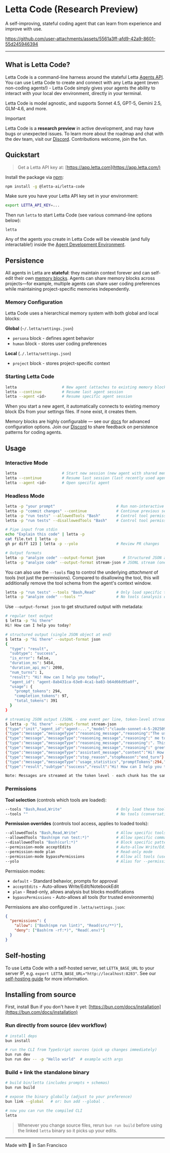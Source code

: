 # Letta Code (Research Preview)

A self-improving, stateful coding agent that can learn from experience and improve with use.

https://github.com/user-attachments/assets/5561a3ff-afd9-42a9-8601-55d245946394

---

## What is Letta Code?

Letta Code is a command-line harness around the stateful Letta [Agents API](https://docs.letta.com/api-reference/overview). You can use Letta Code to create and connect with any Letta agent (even non-coding agents!) - Letta Code simply gives your agents the ability to interact with your local dev environment, directly in your terminal.

Letta Code is model agnostic, and supports Sonnet 4.5, GPT-5, Gemini 2.5, GLM-4.6, and more.

> [!IMPORTANT]
> Letta Code is a **research preview** in active development, and may have bugs or unexpected issues. To learn more about the roadmap and chat with the dev team, visit our [Discord](https:/discord.gg/letta). Contributions welcome, join the fun.

## Quickstart

> Get a Letta API key at: [https://app.letta.com](https://app.letta.com/)

Install the package via [npm](https://docs.npmjs.com/downloading-and-installing-node-js-and-npm):
```bash
npm install -g @letta-ai/letta-code
```

Make sure you have your Letta API key set in your environment:
```bash
export LETTA_API_KEY=...
```

Then run `letta` to start Letta Code (see various command-line options below):
```
letta
```

Any of the agents you create in Letta Code will be viewable (and fully interactable!) inside the [Agent Development Environment](https://app.letta.com).

## Persistence

All agents in Letta are **stateful**: they maintain context forever and can self-edit their own [memory blocks](https://www.letta.com/blog/memory-blocks). Agents can share memory blocks across projects—for example, multiple agents can share user coding preferences while maintaining project-specific memories independently.

### Memory Configuration

Letta Code uses a hierarchical memory system with both global and local blocks:

**Global** (`~/.letta/settings.json`)
- `persona` block - defines agent behavior 
- `human` block - stores user coding preferences

**Local** (`./.letta/settings.json`)  
- `project` block - stores project-specific context

### Starting Letta Code

```bash
letta                    # New agent (attaches to existing memory blocks or creates new)
letta --continue         # Resume last agent session
letta --agent <id>       # Resume specific agent session
```

When you start a new agent, it automatically connects to existing memory block IDs from your settings files. If none exist, it creates them.

Memory blocks are highly configurable — see our [docs](https://docs.letta.com/guides/agents/memory-blocks) for advanced configuration options. Join our [Discord](https://discord.gg/letta) to share feedback on persistence patterns for coding agents.

## Usage

### Interactive Mode
```bash
letta                    # Start new session (new agent with shared memory blocks)
letta --continue         # Resume last session (last recently used agent)
letta --agent <id>       # Open specific agent
```

### Headless Mode
```bash
letta -p "your prompt"                           # Run non-interactive
letta -p "commit changes" --continue             # Continue previous session
letta -p "run tests" --allowedTools "Bash"       # Control tool permissions
letta -p "run tests" --disallowedTools "Bash"    # Control tool permissions

# Pipe input from stdin
echo "Explain this code" | letta -p
cat file.txt | letta -p
gh pr diff 123 | letta -p --yolo                 # Review PR changes

# Output formats
letta -p "analyze code" --output-format json        # Structured JSON at end
letta -p "analyze code" --output-format stream-json # JSONL stream (one event per line)
```

You can also use the `--tools` flag to control the underlying *attachment* of tools (not just the permissions).
Compared to disallowing the tool, this will additionally remove the tool schema from the agent's context window.
```bash
letta -p "run tests" --tools "Bash,Read"         # Only load specific tools
letta -p "analyze code" --tools ""               # No tools (analysis only)
```

Use `--output-format json` to get structured output with metadata:
```bash
# regular text output
$ letta -p "hi there"
Hi! How can I help you today?

# structured output (single JSON object at end)
$ letta -p "hi there" --output-format json
{
  "type": "result",
  "subtype": "success",
  "is_error": false,
  "duration_ms": 5454,
  "duration_api_ms": 2098,
  "num_turns": 1,
  "result": "Hi! How can I help you today?",
  "agent_id": "agent-8ab431ca-63e0-4ca1-ba83-b64d66d95a0f",
  "usage": {
    "prompt_tokens": 294,
    "completion_tokens": 97,
    "total_tokens": 391
  }
}

# streaming JSON output (JSONL - one event per line, token-level streaming)
$ letta -p "hi there" --output-format stream-json
{"type":"init","agent_id":"agent-...","model":"claude-sonnet-4-5-20250929","tools":[...]}
{"type":"message","messageType":"reasoning_message","reasoning":"The user is asking","otid":"...","seqId":1}
{"type":"message","messageType":"reasoning_message","reasoning":" me to say hello","otid":"...","seqId":2}
{"type":"message","messageType":"reasoning_message","reasoning":". This is a simple","otid":"...","seqId":3}
{"type":"message","messageType":"reasoning_message","reasoning":" greeting.","otid":"...","seqId":4}
{"type":"message","messageType":"assistant_message","content":"Hi! How can I help you today?","otid":"...","seqId":5}
{"type":"message","messageType":"stop_reason","stopReason":"end_turn"}
{"type":"message","messageType":"usage_statistics","promptTokens":294,"completionTokens":97,"totalTokens":391}
{"type":"result","subtype":"success","result":"Hi! How can I help you today?","agent_id":"agent-...","usage":{...}}

Note: Messages are streamed at the token level - each chunk has the same otid and incrementing seqId.
```

### Permissions

**Tool selection** (controls which tools are loaded):
```bash
--tools "Bash,Read,Write"                        # Only load these tools
--tools ""                                       # No tools (conversation only)
```

**Permission overrides** (controls tool access, applies to loaded tools):
```bash
--allowedTools "Bash,Read,Write"                 # Allow specific tools
--allowedTools "Bash(npm run test:*)"            # Allow specific commands
--disallowedTools "Bash(curl:*)"                 # Block specific patterns
--permission-mode acceptEdits                    # Auto-allow Write/Edit tools
--permission-mode plan                           # Read-only mode
--permission-mode bypassPermissions              # Allow all tools (use carefully!)
--yolo                                           # Alias for --permission-mode bypassPermissions
```

Permission modes:
- `default` - Standard behavior, prompts for approval
- `acceptEdits` - Auto-allows Write/Edit/NotebookEdit
- `plan` - Read-only, allows analysis but blocks modifications
- `bypassPermissions` - Auto-allows all tools (for trusted environments)

Permissions are also configured in `.letta/settings.json`:
```json
{
  "permissions": {
    "allow": ["Bash(npm run lint)", "Read(src/**)"],
    "deny": ["Bash(rm -rf:*)", "Read(.env)"]
  }
}
```

## Self-hosting

To use Letta Code with a self-hosted server, set `LETTA_BASE_URL` to your server IP, e.g. `export LETTA_BASE_URL="http://localhost:8283"`.
See our [self-hosting guide](https://docs.letta.com/guides/selfhosting) for more information.

## Installing from source

First, install Bun if you don't have it yet: [https://bun.com/docs/installation](https://bun.com/docs/installation)

### Run directly from source (dev workflow)
```bash
# install deps
bun install

# run the CLI from TypeScript sources (pick up changes immediately)
bun run dev
bun run dev -- -p "Hello world"  # example with args
```

### Build + link the standalone binary
```bash
# build bin/letta (includes prompts + schemas)
bun run build

# expose the binary globally (adjust to your preference)
bun link --global   # or: bun add --global .

# now you can run the compiled CLI
letta
```
> Whenever you change source files, rerun `bun run build` before using the linked `letta` binary so it picks up your edits.

---

Made with 💜 in San Francisco
